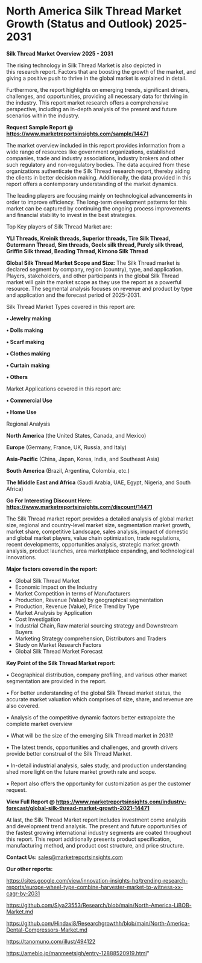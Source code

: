 # North America Silk Thread Market Growth (Status and Outlook) 2025-2031

<Strong> Silk Thread Market Overview 2025 - 2031</strong>

The rising technology in Silk Thread Market is also depicted in this research report. Factors that are boosting the growth of the market, and giving a positive push to thrive in the global market is explained in detail.

Furthermore, the report highlights on emerging trends, significant drivers, challenges, and opportunities, providing all necessary data for thriving in the industry. This report market research offers a comprehensive perspective, including an in-depth analysis of the present and future scenarios within the industry.

<strong>Request Sample Report @ <a href=https://www.marketreportsinsights.com/sample/14471>https://www.marketreportsinsights.com/sample/14471</a></strong>

The market overview included in this report provides information from a wide range of resources like government organizations, established companies, trade and industry associations, industry brokers and other such regulatory and non-regulatory bodies. The data acquired from these organizations authenticate the Silk Thread research report, thereby aiding the clients in better decision making. Additionally, the data provided in this report offers a contemporary understanding of the market dynamics.

The leading players are focusing mainly on technological advancements in order to improve efficiency. The long-term development patterns for this market can be captured by continuing the ongoing process improvements and financial stability to invest in the best strategies.

Top Key players of Silk Thread Market are:

<strong>YLI Threads, Kreinik threads, Superior threads, Tire Silk Thread, Gutermann Thread, Sim threads, Goelx silk thread, Purely silk thread, Griffin Silk thread, Beading Thread, Kimono Silk Thread</strong>

<strong><b>Global Silk Thread Market Scope and Size:</b></strong>
The Silk Thread market is declared segment by company, region (country), type, and application. Players, stakeholders, and other participants in the global Silk Thread market will gain the market scope as they use the report as a powerful resource. The segmental analysis focuses on revenue and product by type and application and the forecast period of 2025-2031.

Silk Thread Market Types covered in this report are:

<strong>• Jewelry making

• Dolls making

• Scarf making

• Clothes making

• Curtain making

• Others</strong>

Market Applications covered in this report are:

<strong>• Commercial Use

• Home Use</strong> 

Regional Analysis

<strong>North America</strong> (the United States, Canada, and Mexico)

<strong>Europe</strong> (Germany, France, UK, Russia, and Italy)

<strong>Asia-Pacific</strong> (China, Japan, Korea, India, and Southeast Asia)

<strong>South America</strong> (Brazil, Argentina, Colombia, etc.)

<strong>The Middle East and Africa</strong> (Saudi Arabia, UAE, Egypt, Nigeria, and South Africa)

<strong>Go For Interesting Discount Here: <a href=https://www.marketreportsinsights.com/discount/14471>https://www.marketreportsinsights.com/discount/14471</a></strong>

The Silk Thread market report provides a detailed analysis of global market size, regional and country-level market size, segmentation market growth, market share, competitive Landscape, sales analysis, impact of domestic and global market players, value chain optimization, trade regulations, recent developments, opportunities analysis, strategic market growth analysis, product launches, area marketplace expanding, and technological innovations.

<strong><b>Major factors covered in the report:</b></strong>
<ul>
  <li>Global Silk Thread Market </li>
  <li>Economic Impact on the Industry</li>
  <li>Market Competition in terms of Manufacturers</li>
  <li>Production, Revenue (Value) by geographical segmentation</li>
  <li>Production, Revenue (Value), Price Trend by Type</li>
  <li>Market Analysis by Application</li>
  <li>Cost Investigation</li>
  <li>Industrial Chain, Raw material sourcing strategy and Downstream Buyers</li>
  <li>Marketing Strategy comprehension, Distributors and Traders</li>
  <li>Study on Market Research Factors</li>
  <li>Global Silk Thread Market Forecast</li>
</ul>

<strong><b>Key Point of the Silk Thread Market report:</b></strong>

• Geographical distribution, company profiling, and various other market segmentation are provided in the report.

• For better understanding of the global Silk Thread market status, the accurate market valuation which comprises of size, share, and revenue are also covered.

• Analysis of the competitive dynamic factors better extrapolate the complete market overview

• What will be the size of the emerging Silk Thread market in 2031?

• The latest trends, opportunities and challenges, and growth drivers provide better construal of the Silk Thread Market.

• In-detail industrial analysis, sales study, and production understanding shed more light on the future market growth rate and scope.

• Report also offers the opportunity for customization as per the customer request.

<strong><b>View Full Report @ <a href=https://www.marketreportsinsights.com/industry-forecast/global-silk-thread-market-growth-2021-14471>https://www.marketreportsinsights.com/industry-forecast/global-silk-thread-market-growth-2021-14471</a></b></strong>


At last, the Silk Thread Market report includes investment come analysis and development trend analysis. The present and future opportunities of the fastest growing international industry segments are coated throughout this report. This report additionally presents product specification, manufacturing method, and product cost structure, and price structure.

<strong>Contact Us:</strong>
sales@marketreportsinsights.com

<strong>Our other reports:</strong>

<a href=https://sites.google.com/view/innovation-insights-hq/trending-research-reports/europe-wheel-type-combine-harvester-market-to-witness-xx-cagr-by-2031>https://sites.google.com/view/innovation-insights-hq/trending-research-reports/europe-wheel-type-combine-harvester-market-to-witness-xx-cagr-by-2031</a>

<a href=https://github.com/Siya23553/Research/blob/main/North-America-LiBOB-Market.md>https://github.com/Siya23553/Research/blob/main/North-America-LiBOB-Market.md</a>

<a href=https://github.com/Hindavi8/Researchgrowthh/blob/main/North-America-Dental-Compressors-Market.md>https://github.com/Hindavi8/Researchgrowthh/blob/main/North-America-Dental-Compressors-Market.md</a>

<a href=https://tanomuno.com/illust/494122>https://tanomuno.com/illust/494122</a>

<a href=https://ameblo.jp/manmeetsigh/entry-12888520919.html>https://ameblo.jp/manmeetsigh/entry-12888520919.html</a>"
